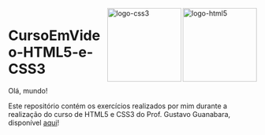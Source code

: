 <img src="Exercícios/ex003/logo-html.png" alt="logo-html5" align="right" width="150">
<img src="Exercícios/ex003/imagens/logo-css.png" alt="logo-css3" align="right" width="150">

# CursoEmVideo-HTML5-e-CSS3
 
Olá, mundo!

Este repositório contém os exercícios realizados por mim durante a realização do curso de HTML5 e CSS3 do Prof. Gustavo Guanabara, disponível [aqui](https://github.com/gustavoguanabara/html-css)!
